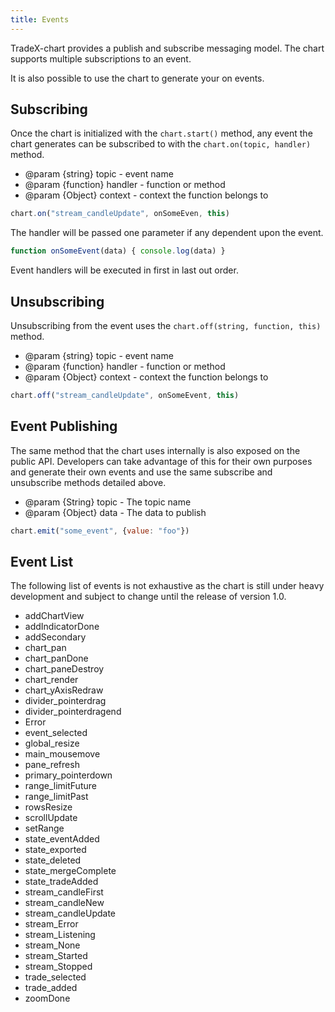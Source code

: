 ```yaml
---
title: Events
---
```


TradeX-chart provides a publish and subscribe messaging model. The chart supports multiple subscriptions to an event.

It is also possible to use the chart to generate your on events.

## Subscribing

Once the chart is initialized with the ``chart.start()`` method, any event the chart generates can be subscribed to with the ``chart.on(topic, handler)`` method.

* @param {string}   topic   - event name
* @param {function} handler - function or method
* @param {Object}   context - context the function belongs to

```javascript
chart.on("stream_candleUpdate", onSomeEven, this)
```

The handler will be passed one parameter if any dependent upon the event.

```javascript
function onSomeEvent(data) { console.log(data) }
```
Event handlers will be executed in first in last out order.

## Unsubscribing

Unsubscribing from the event uses the ``chart.off(string, function, this)`` method.

* @param {string}   topic   - event name
* @param {function} handler - function or method
* @param {Object}   context - context the function belongs to

```javascript
chart.off("stream_candleUpdate", onSomeEvent, this)
```

## Event Publishing

The same method that the chart uses internally is also exposed on the public API. Developers can take advantage of this for their own purposes and generate their own events and use the same subscribe and unsubscribe methods detailed above.

* @param {String} topic - The topic name
* @param {Object} data  - The data to publish

```javascript
chart.emit("some_event", {value: "foo"})
```

## Event List

The following list of events is not exhaustive as the chart is still under heavy development and subject to change until the release of version 1.0.

* addChartView
* addIndicatorDone
* addSecondary
* chart_pan
* chart_panDone
* chart_paneDestroy
* chart_render
* chart_yAxisRedraw
* divider_pointerdrag
* divider_pointerdragend
* Error
* event_selected
* global_resize
* main_mousemove
* pane_refresh
* primary_pointerdown
* range_limitFuture
* range_limitPast
* rowsResize
* scrollUpdate
* setRange
* state_eventAdded
* state_exported
* state_deleted
* state_mergeComplete
* state_tradeAdded
* stream_candleFirst
* stream_candleNew
* stream_candleUpdate
* stream_Error
* stream_Listening
* stream_None
* stream_Started
* stream_Stopped
* trade_selected
* trade_added
* zoomDone
